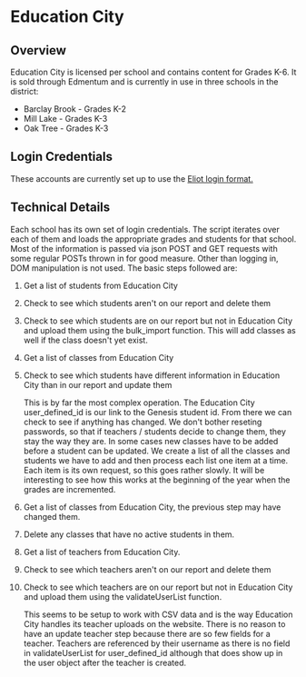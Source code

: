 # Education City

## Overview
Education City is licensed per school and contains content for Grades K-6. It is sold through Edmentum and is currently in use in three schools in the district:
* Barclay Brook - Grades K-2
* Mill Lake - Grades K-3
* Oak Tree - Grades K-3

## Login Credentials
These accounts are currently set up to use the [Eliot login format.](Eliot.md)

## Technical Details
Each school has its own set of login credentials. The script iterates over each of them and loads the appropriate grades and students for that school. Most of the information is passed via json POST and GET requests with some regular POSTs thrown in for good measure. Other than logging in, DOM manipulation is not used. The basic steps followed are:
1. Get a list of students from Education City
2. Check to see which students aren't on our report and delete them
3. Check to see which students are on our report but not in Education City and upload them using the bulk_import function. This will add classes as well if the class doesn't yet exist.
4. Get a list of classes from Education City
5. Check to see which students have different information in Education City than in our report and update them

   This is by far the most complex operation. The Education City user_defined_id is our link to the Genesis student id. From there we can check to see if anything has changed. We don't bother reseting passwords, so that if teachers / students decide to change them, they stay the way they are. In some cases new classes have to be added before a student can be updated. We create a list of all the classes and students we have to add and then process each list one item at a time. Each item is its own request, so this goes rather slowly. It will be interesting to see how this works at the beginning of the year when the grades are incremented.

5. Get a list of classes from Education City, the previous step may have changed them.
6. Delete any classes that have no active students in them.
7. Get a list of teachers from Education City.
8. Check to see which teachers aren't on our report and delete them
9. Check to see which teachers are on our report but not in Education City and upload them using the validateUserList function.

   This seems to be setup to work with CSV data and is the way Education City handles its teacher uploads on the website. There is no reason to have an update teacher step because there are so few fields for a teacher. Teachers are referenced by their username as there is no field in validateUserList for user_defined_id although that does show up in the user object after the teacher is created.
